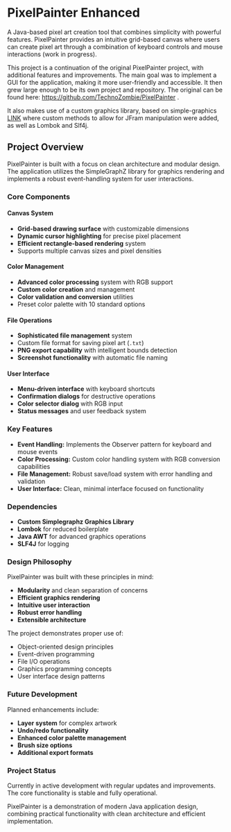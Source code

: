 # PixelPainter Enhanced

A Java-based pixel art creation tool that combines simplicity with powerful features. PixelPainter provides an intuitive grid-based canvas where users can create pixel art through a combination of keyboard controls and mouse interactions (work in progress).

This project  is a continuation of the original PixelPainter project, with additional features and improvements. The main goal was to implement a GUI  for the application, making it more user-friendly and accessible. It then grew large enough to be its own  project and repository.
The original can be found here:  https://github.com/TechnoZombie/PixelPainter .

It also makes use of a custom graphics library, based on simple-graphics [LINK](https://github.com/academia-de-codigo/simple-graphics) where custom methods to allow for JFram manipulation were added, as well as Lombok and Slf4j.

## Project Overview

PixelPainter is built with a focus on clean architecture and modular design. The application utilizes the SimpleGraphZ library for graphics rendering and implements a robust event-handling system for user interactions.

### Core Components

#### Canvas System
- **Grid-based drawing surface** with customizable dimensions
- **Dynamic cursor highlighting** for precise pixel placement
- **Efficient rectangle-based rendering** system
- Supports multiple canvas sizes and pixel densities

#### Color Management
- **Advanced color processing** system with RGB support
- **Custom color creation** and management
- **Color validation and conversion** utilities
- Preset color palette with 10 standard options

#### File Operations
- **Sophisticated file management** system
- Custom file format for saving pixel art (`.txt`)
- **PNG export capability** with intelligent bounds detection
- **Screenshot functionality** with automatic file naming

#### User Interface
- **Menu-driven interface** with keyboard shortcuts
- **Confirmation dialogs** for destructive operations
- **Color selector dialog** with RGB input
- **Status messages** and user feedback system

### Key Features

- **Event Handling:** Implements the Observer pattern for keyboard and mouse events
- **Color Processing:** Custom color handling system with RGB conversion capabilities
- **File Management:** Robust save/load system with error handling and validation
- **User Interface:** Clean, minimal interface focused on functionality

### Dependencies

- **Custom Simplegraphz Graphics Library**
- **Lombok** for reduced boilerplate
- **Java AWT** for advanced graphics operations
- **SLF4J** for logging

### Design Philosophy

PixelPainter was built with these principles in mind:

- **Modularity** and clean separation of concerns
- **Efficient graphics rendering**
- **Intuitive user interaction**
- **Robust error handling**
- **Extensible architecture**

The project demonstrates proper use of:

- Object-oriented design principles
- Event-driven programming
- File I/O operations
- Graphics programming concepts
- User interface design patterns

### Future Development

Planned enhancements include:

- **Layer system** for complex artwork
- **Undo/redo functionality**
- **Enhanced color palette management**
- **Brush size options**
- **Additional export formats**

### Project Status

Currently in active development with regular updates and improvements. The core functionality is stable and fully operational.

PixelPainter is a demonstration of modern Java application design, combining practical functionality with clean architecture and efficient implementation.
